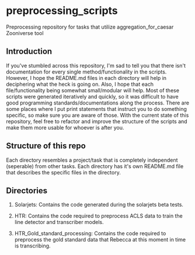 # preprocessing_scripts

Preprocessing repository for tasks that utilize aggregation_for_caesar Zooniverse tool

## Introduction

If you've stumbled across this repository, I'm sad to tell you that there isn't documentation for every single method/functionality in the scripts. However, I hope the README.md files in each directory will help in deciphering what the heck is going on. Also, I hope that each file/functionality being somewhat small/modular will help. Most of these scripts were generated iteratively and quickly, so it was difficult to have good programming standards/documentations along the process. There are some places where I put print statements that instruct you to do something specific, so make sure you are aware of those. With the current state of this repository, feel free to refactor and improve the structure of the scripts and make them more usable for whoever is after you.

## Structure of this repo

Each directory resembles a project/task that is completely independent (seperable) from other tasks. Each directory has it's own README.md file that describes the specific files in the directory.

## Directories

1. Solarjets: Contains the code generated during the solarjets beta tests.

2. HTR: Contains the code required to preprocess ACLS data to train the line detector and transcriber models.

3. HTR_Gold_standard_processing: Contains the code required to preprocess the gold standard data that Rebecca at this moment in time is transcribing.
